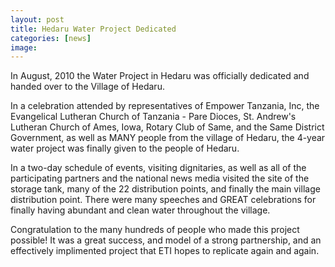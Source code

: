 ```yaml
---
layout: post
title: Hedaru Water Project Dedicated
categories: [news]
image:
---
```

In August, 2010 the Water Project in Hedaru was officially dedicated and handed over to the Village of Hedaru.

In a celebration attended by representatives of Empower Tanzania, Inc, the Evangelical Lutheran Church of Tanzania - Pare Dioces, St. Andrew's Lutheran Church of Ames, Iowa, Rotary Club of Same, and the Same District Government, as well as MANY people from the village of Hedaru, the 4-year water project was finally given to the people of Hedaru.

In a two-day schedule of events, visiting dignitaries, as well as all of the participating partners and the national news media visited the site of the storage tank, many of the 22 distribution points, and finally the main village distribution point. There were many speeches and GREAT celebrations for finally having abundant and clean water throughout the village.

Congratulation to the many hundreds of people who made this project possible! It was a great success, and model of a strong partnership, and an effectively implimented project that ETI hopes to replicate again and again.
